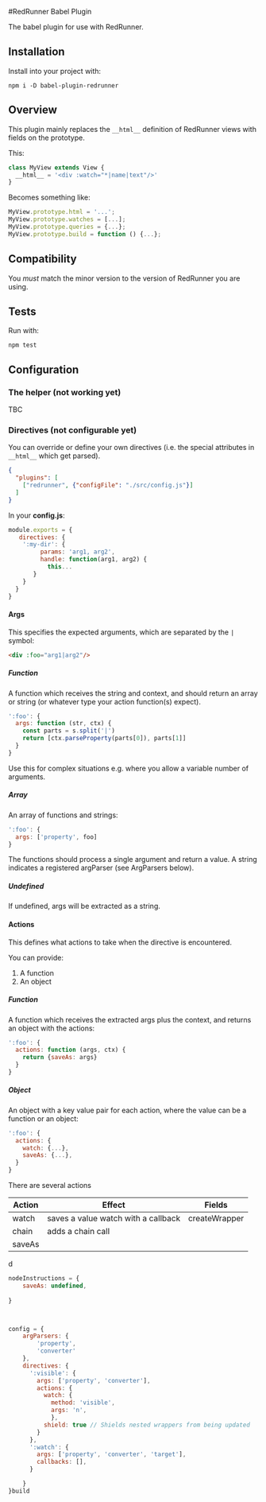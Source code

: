 #RedRunner Babel Plugin

The babel plugin for use with RedRunner.

## Installation

Install into your project with:

```
npm i -D babel-plugin-redrunner
```

## Overview

This plugin mainly replaces the `__html__` definition of RedRunner views with fields on the prototype.

This:

```javascript
class MyView extends View {
  __html__ = '<div :watch="*|name|text"/>'
}
```

Becomes something like:

```javascript
MyView.prototype.html = '...';
MyView.prototype.watches = [...];
MyView.prototype.queries = {...};
MyView.prototype.build = function () {...};
```

## Compatibility

You *must* match the minor version to the version of RedRunner you are using.

## Tests

Run with:

`npm test`

## Configuration

### The helper (not working yet)

TBC

### Directives (not configurable yet)

You can override or define your own directives (i.e. the special attributes in `__html__` which get parsed).

```json
{
  "plugins": [
    ["redrunner", {"configFile": "./src/config.js"}]
  ]
}
```

In your **config.js**:

```javascript
module.exports = {
   directives: {
    ':my-dir': {
         params: 'arg1, arg2',
         handle: function(arg1, arg2) {
           this...
       }
    }
  }
}
```

#### Args

This specifies the expected arguments, which are separated by the `|` symbol:

```html
<div :foo="arg1|arg2"/>
```

##### Function

A function which receives the string and context, and should return an array or string (or whatever type your action function(s) expect).

```javascript
':foo': {
  args: function (str, ctx) { 
    const parts = s.split('|')
    return [ctx.parseProperty(parts[0]), parts[1]]
  }
}
```

Use this for complex situations e.g. where you allow a variable number of arguments.

##### Array

An array of functions and strings:

```javascript
':foo': {
  args: ['property', foo]
}
```

The functions should process a single argument and return a value. A string indicates a registered argParser (see ArgParsers below).

##### Undefined

If undefined, args will be extracted as a string.

#### Actions

This defines what actions to take when the directive is encountered.

You can provide:

1. A function
2. An object

##### Function

A function which receives the extracted args plus the context, and returns an object with the actions:

```javascript
':foo': {
  actions: function (args, ctx) {
    return {saveAs: args}
  }
}
```

##### Object

An object with a key value pair for each action, where the value can be a function or an object:

```javascript
':foo': {
  actions: {
    watch: {...},
	saveAs: {...},
  }
}
```
There are several actions

| Action | Effect                              | Fields        |
| ------ | ----------------------------------- | ------------- |
| watch  | saves a value watch with a callback | createWrapper |
| chain  | adds a chain call                   |               |
| saveAs |                                     |               |





d


```javascript
nodeInstructions = {
    saveAs: undefined,
    
}



config = {
	argParsers: {
		'property',
		'converter'
	},
	directives: {
	  ':visible': {
	    args: ['property', 'converter'],
	    actions: {
	      watch: {
	      	method: 'visible',
	      	args: 'n',
		  	},
	   	  shield: true // Shields nested wrappers from being updated
	   	}
	  },
	  ':watch': {
	  	args: ['property', 'converter', 'target'],
	  	callbacks: [],
	  }

	}
}build
```
